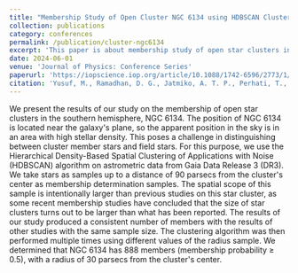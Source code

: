 ```yaml
---
title: "Membership Study of Open Cluster NGC 6134 using HDBSCAN Clustering Algorithm"
collection: publications
category: conferences
permalink: /publication/cluster-ngc6134
excerpt: 'This paper is about membership study of open star clusters in the southern hemisphere, NGC 6134.'
date: 2024-06-01
venue: 'Journal of Physics: Conference Series'
paperurl: 'https://iopscience.iop.org/article/10.1088/1742-6596/2773/1/012004/pdf'
citation: 'Yusuf, M., Ramadhan, D. G., Jatmiko, A. T. P., Perhati, T., Ramadhan, S., Arwinata, H. I., ... & Premadi, P. W. (2024). Membership Study of Open Cluster NGC 6134 using HDBSCAN Clustering Algorithm. In <i>Journal of Physics: Conference Series</i> (Vol. 2773, No. 1, p. 012004). IOP Publishing.'
---
```


We present the results of our study on the membership of open star clusters in the southern hemisphere, NGC 6134. The position of NGC 6134 is located near the galaxy's plane, so the apparent position in the sky is in an area with high stellar density. This poses a challenge in distinguishing between cluster member stars and field stars. For this purpose, we use the Hierarchical Density-Based Spatial Clustering of Applications with Noise (HDBSCAN) algorithm on astrometric data from Gaia Data Release 3 (DR3). We take stars as samples up to a distance of 90 parsecs from the cluster's center as membership determination samples. The spatial scope of this sample is intentionally larger than previous studies on this star cluster, as some recent membership studies have concluded that the size of star clusters turns out to be larger than what has been reported. The results of our study produced a consistent number of members with the results of other studies with the same sample size. The clustering algorithm was then performed multiple times using different values of the radius sample. We determined that NGC 6134 has 888 members (membership probability ≥ 0.5), with a radius of 30 parsecs from the cluster's center.

